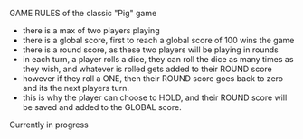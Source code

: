 GAME RULES of the classic "Pig" game

- there is a max of two players playing
- there is a global score, first to reach a global score of 100 wins the game
- there is a round score, as these two players will be playing in rounds
- in each turn, a player rolls a dice, they can roll the dice as many times as they wish, and whatever is rolled gets added to their ROUND score
- however if they roll a ONE, then their ROUND score goes back to zero and its the next players turn.
- this is why the player can choose to HOLD, and their ROUND score will be saved and added to the GLOBAL score.


Currently in progress